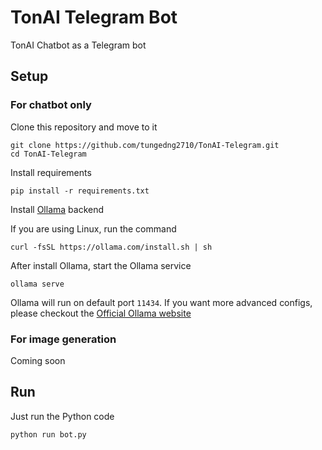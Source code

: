 # TonAI Telegram Bot

TonAI Chatbot as a Telegram bot

## Setup
### For chatbot only
Clone this repository and move to it
```
git clone https://github.com/tungedng2710/TonAI-Telegram.git
cd TonAI-Telegram
```
Install requirements
```
pip install -r requirements.txt
```
Install [Ollama](https://ollama.com/) backend

If you are using Linux, run the command
```
curl -fsSL https://ollama.com/install.sh | sh
```
After install Ollama, start the Ollama service
```
ollama serve
```
Ollama will run on default port `11434`. If you want more advanced configs, please checkout the [Official Ollama website](https://ollama.com/)

### For image generation
Coming soon

## Run
Just run the Python code
```
python run bot.py
```